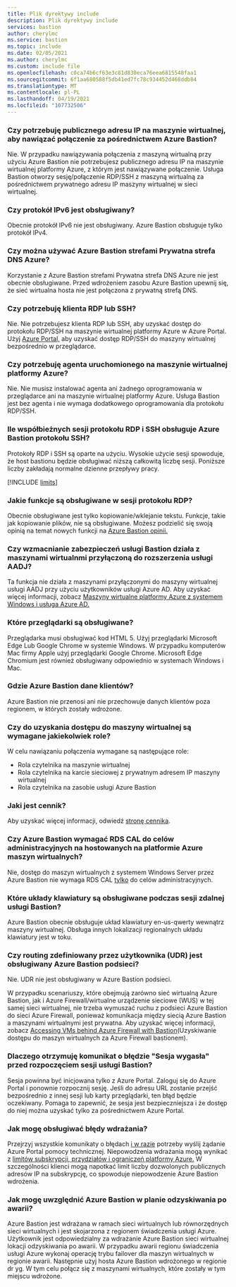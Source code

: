 ```yaml
---
title: Plik dyrektywy include
description: Plik dyrektywy include
services: bastion
author: cherylmc
ms.service: bastion
ms.topic: include
ms.date: 02/05/2021
ms.author: cherylmc
ms.custom: include file
ms.openlocfilehash: c0ca74b6cf63e3c81d830eca76eea6815548faa1
ms.sourcegitcommit: 6f1aa680588f5db41ed7fc78c934452d468ddb84
ms.translationtype: MT
ms.contentlocale: pl-PL
ms.lasthandoff: 04/19/2021
ms.locfileid: "107732506"
---
```

### <a name="do-i-need-a-public-ip-on-my-virtual-machine-to-connect-via-azure-bastion"></a><a name="publicip"></a>Czy potrzebuję publicznego adresu IP na maszynie wirtualnej, aby nawiązać połączenie za pośrednictwem Azure Bastion?

Nie. W przypadku nawiązywania połączenia z maszyną wirtualną przy użyciu Azure Bastion nie potrzebujesz publicznego adresu IP na maszynie wirtualnej platformy Azure, z którym jest nawiązywane połączenie. Usługa Bastion otworzy sesję/połączenie RDP/SSH z maszyną wirtualną za pośrednictwem prywatnego adresu IP maszyny wirtualnej w sieci wirtualnej.

### <a name="is-ipv6-supported"></a>Czy protokół IPv6 jest obsługiwany?

Obecnie protokół IPv6 nie jest obsługiwany. Azure Bastion obsługuje tylko protokół IPv4.

### <a name="can-i-use-azure-bastion-with-azure-private-dns-zones"></a>Czy można używać Azure Bastion strefami Prywatna strefa DNS Azure?

Korzystanie z Azure Bastion strefami Prywatna strefa DNS Azure nie jest obecnie obsługiwane. Przed wdrożeniem zasobu Azure Bastion upewnij się, że sieć wirtualna hosta nie jest połączona z prywatną strefą DNS.

### <a name="do-i-need-an-rdp-or-ssh-client"></a><a name="rdpssh"></a>Czy potrzebuję klienta RDP lub SSH?

Nie. Nie potrzebujesz klienta RDP lub SSH, aby uzyskać dostęp do protokołu RDP/SSH na maszynie wirtualnej platformy Azure w Azure Portal. Użyj [Azure Portal,](https://portal.azure.com) aby uzyskać dostęp RDP/SSH do maszyny wirtualnej bezpośrednio w przeglądarce.

### <a name="do-i-need-an-agent-running-in-the-azure-virtual-machine"></a><a name="agent"></a>Czy potrzebuję agenta uruchomionego na maszynie wirtualnej platformy Azure?

Nie. Nie musisz instalować agenta ani żadnego oprogramowania w przeglądarce ani na maszynie wirtualnej platformy Azure. Usługa Bastion jest bez agenta i nie wymaga dodatkowego oprogramowania dla protokołu RDP/SSH.

### <a name="how-many-concurrent-rdp-and-ssh-sessions-does-each-azure-bastion-support"></a><a name="limits"></a>Ile współbieżnych sesji protokołu RDP i SSH obsługuje Azure Bastion protokołu SSH?

Protokoły RDP i SSH są oparte na użyciu. Wysokie użycie sesji spowoduje, że host bastionu będzie obsługiwać niższą całkowitą liczbę sesji. Poniższe liczby zakładają normalne dzienne przepływy pracy.

[!INCLUDE [limits](bastion-limits.md)]

### <a name="what-features-are-supported-in-an-rdp-session"></a><a name="rdpfeaturesupport"></a>Jakie funkcje są obsługiwane w sesji protokołu RDP?

Obecnie obsługiwane jest tylko kopiowanie/wklejanie tekstu. Funkcje, takie jak kopiowanie plików, nie są obsługiwane. Możesz podzielić się swoją opinią na temat nowych funkcji na [Azure Bastion opinii.](https://feedback.azure.com/forums/217313-networking?category_id=367303)

### <a name="does-bastion-hardening-work-with-aadj-vm-extension-joined-vms"></a><a name="aadj"></a>Czy wzmacnianie zabezpieczeń usługi Bastion działa z maszynami wirtualnmi przyłączoną do rozszerzenia usługi AADJ?

Ta funkcja nie działa z maszynami przyłączonymi do maszyny wirtualnej usługi AADJ przy użyciu użytkowników usługi Azure AD. Aby uzyskać więcej informacji, zobacz [Maszyny wirtualne platformy Azure z systemem Windows i usługa Azure AD.](../articles/active-directory/devices/howto-vm-sign-in-azure-ad-windows.md#requirements)

### <a name="which-browsers-are-supported"></a><a name="browsers"></a>Które przeglądarki są obsługiwane?

Przeglądarka musi obsługiwać kod HTML 5. Użyj przeglądarki Microsoft Edge Lub Google Chrome w systemie Windows. W przypadku komputerów Mac firmy Apple użyj przeglądarki Google Chrome. Microsoft Edge Chromium jest również obsługiwany odpowiednio w systemach Windows i Mac.

### <a name="where-does-azure-bastion-store-customer-data"></a><a name="data"></a>Gdzie Azure Bastion dane klientów?

Azure Bastion nie przenosi ani nie przechowuje danych klientów poza regionem, w których zostały wdrożone.

### <a name="are-any-roles-required-to-access-a-virtual-machine"></a><a name="roles"></a>Czy do uzyskania dostępu do maszyny wirtualnej są wymagane jakiekolwiek role?

W celu nawiązaniu połączenia wymagane są następujące role:

* Rola czytelnika na maszynie wirtualnej
* Rola czytelnika na karcie sieciowej z prywatnym adresem IP maszyny wirtualnej
* Rola czytelnika na zasobie usługi Azure Bastion

### <a name="what-is-the-pricing"></a><a name="pricingpage"></a>Jaki jest cennik?

Aby uzyskać więcej informacji, odwiedź [stronę cennika](https://aka.ms/BastionHostPricing).

### <a name="does-azure-bastion-require-an-rds-cal-for-administrative-purposes-on-azure-hosted-vms"></a><a name="rdscal"></a>Czy Azure Bastion wymagać RDS CAL do celów administracyjnych na hostowanych na platformie Azure maszyn wirtualnych?

Nie, dostęp do maszyn wirtualnych z systemem Windows Server przez Azure Bastion nie wymaga RDS CAL [tylko](https://www.microsoft.com/p/windows-server-remote-desktop-services-cal/dg7gmgf0dvsv?activetab=pivot:overviewtab) do celów administracyjnych.

### <a name="which-keyboard-layouts-are-supported-during-the-bastion-remote-session"></a><a name="keyboard"></a>Które układy klawiatury są obsługiwane podczas sesji zdalnej usługi Bastion?

Azure Bastion obecnie obsługuje układ klawiatury en-us-qwerty wewnątrz maszyny wirtualnej.  Obsługa innych lokalizacji regionalnych układu klawiatury jest w toku.

### <a name="is-user-defined-routing-udr-supported-on-an-azure-bastion-subnet"></a><a name="udr"></a>Czy routing zdefiniowany przez użytkownika (UDR) jest obsługiwany Azure Bastion podsieci?

Nie. UDR nie jest obsługiwany w Azure Bastion podsieci.

W przypadku scenariuszy, które obejmują zarówno sieć wirtualną Azure Bastion, jak i Azure Firewall/wirtualne urządzenie sieciowe (WUS) w tej samej sieci wirtualnej, nie trzeba wymuszać ruchu z podsieci Azure Bastion do sieci Azure Firewall, ponieważ komunikacja między siecią Azure Bastion a maszynami wirtualnymi jest prywatna. Aby uzyskać więcej informacji, zobacz [Accessing VMs behind Azure Firewall with Bastion](https://azure.microsoft.com/blog/accessing-virtual-machines-behind-azure-firewall-with-azure-bastion/)(Uzyskiwanie dostępu do maszyn wirtualnych za Azure Firewall bastionem).

### <a name="why-do-i-get-your-session-has-expired-error-message-before-the-bastion-session-starts"></a><a name="session"></a>Dlaczego otrzymuję komunikat o błędzie "Sesja wygasła" przed rozpoczęciem sesji usługi Bastion?

Sesja powinna być inicjowana tylko z Azure Portal. Zaloguj się do Azure Portal i ponownie rozpocznij sesję. Jeśli do adresu URL zostanie przejść bezpośrednio z innej sesji lub karty przeglądarki, ten błąd będzie oczekiwany. Pomaga to zapewnić, że sesja jest bezpieczniejsza i że dostęp do niej można uzyskać tylko za pośrednictwem Azure Portal.

### <a name="how-do-i-handle-deployment-failures"></a><a name="udr"></a>Jak mogę obsługiwać błędy wdrażania?

Przejrzyj wszystkie komunikaty o błędach [i w razie](../articles/azure-portal/supportability/how-to-create-azure-support-request.md) potrzeby wyślij żądanie Azure Portal pomocy technicznej. Niepowodzenia wdrażania mogą wynikać z [limitów subskrypcji, przydziałów i ograniczeń platformy Azure.](../articles/azure-resource-manager/management/azure-subscription-service-limits.md) W szczególności klienci mogą napotkać limit liczby dozwolonych publicznych adresów IP na subskrypcję, co spowoduje niepowodzenie Azure Bastion wdrożenia.

### <a name="how-do-i-incorporate-azure-bastion-in-my-disaster-recovery-plan"></a><a name="dr"></a>Jak mogę uwzględnić Azure Bastion w planie odzyskiwania po awarii?

Azure Bastion jest wdrażana w ramach sieci wirtualnych lub równorzędnych sieci wirtualnych i jest skojarzona z regionem świadczenia usługi Azure. Użytkownik jest odpowiedzialny za wdrażanie Azure Bastion sieci wirtualnej lokacji odzyskiwania po awarii. W przypadku awarii regionu świadczenia usługi Azure wykonaj operację trybu failover dla maszyn wirtualnych w regionie awarii. Następnie użyj hosta Azure Bastion wdrożonego w regionie dr yg. W tym celu połącz się z maszynami wirtualnych, które zostały w tym miejscu wdrożone.
